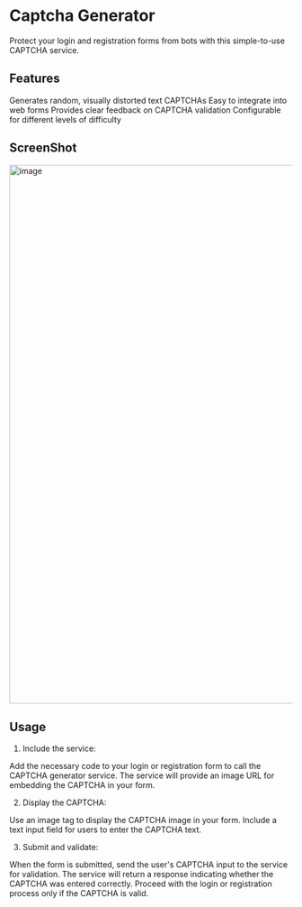 
# Captcha Generator

Protect your login and registration forms from bots with this simple-to-use CAPTCHA service.

## Features

Generates random, visually distorted text CAPTCHAs
Easy to integrate into web forms
Provides clear feedback on CAPTCHA validation
Configurable for different levels of difficulty

## ScreenShot

<img width="956" alt="image" src="https://github.com/DeepikaDudala/captcha_generator/assets/128839850/1eb422cb-3fa3-4a97-a14e-bec9cb8aa721">

## Usage

1. Include the service:

Add the necessary code to your login or registration form to call the CAPTCHA generator service.
The service will provide an image URL for embedding the CAPTCHA in your form.

2. Display the CAPTCHA:

Use an image tag to display the CAPTCHA image in your form.
Include a text input field for users to enter the CAPTCHA text.

3. Submit and validate:

When the form is submitted, send the user's CAPTCHA input to the service for validation.
The service will return a response indicating whether the CAPTCHA was entered correctly.
Proceed with the login or registration process only if the CAPTCHA is valid.
